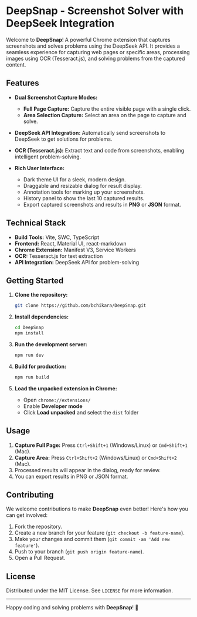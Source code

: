 
# DeepSnap - Screenshot Solver with DeepSeek Integration

Welcome to **DeepSnap**! A powerful Chrome extension that captures screenshots and solves problems using the DeepSeek API. It provides a seamless experience for capturing web pages or specific areas, processing images using OCR (Tesseract.js), and solving problems from the captured content.

## Features

- **Dual Screenshot Capture Modes:**
  - **Full Page Capture:** Capture the entire visible page with a single click.
  - **Area Selection Capture:** Select an area on the page to capture and solve.

- **DeepSeek API Integration:** Automatically send screenshots to DeepSeek to get solutions for problems.

- **OCR (Tesseract.js):** Extract text and code from screenshots, enabling intelligent problem-solving.

- **Rich User Interface:**
  - Dark theme UI for a sleek, modern design.
  - Draggable and resizable dialog for result display.
  - Annotation tools for marking up your screenshots.
  - History panel to show the last 10 captured results.
  - Export captured screenshots and results in **PNG** or **JSON** format.

## Technical Stack

- **Build Tools:** Vite, SWC, TypeScript
- **Frontend:** React, Material UI, react-markdown
- **Chrome Extension:** Manifest V3, Service Workers
- **OCR:** Tesseract.js for text extraction
- **API Integration:** DeepSeek API for problem-solving

## Getting Started

1. **Clone the repository:**
   ```bash
   git clone https://github.com/bchikara/DeepSnap.git
   ```

2. **Install dependencies:**
   ```bash
   cd DeepSnap
   npm install
   ```

3. **Run the development server:**
   ```bash
   npm run dev
   ```

4. **Build for production:**
   ```bash
   npm run build
   ```

5. **Load the unpacked extension in Chrome:**
   - Open `chrome://extensions/`
   - Enable **Developer mode**
   - Click **Load unpacked** and select the `dist` folder

## Usage

1. **Capture Full Page:** Press `Ctrl+Shift+1` (Windows/Linux) or `Cmd+Shift+1` (Mac).
2. **Capture Area:** Press `Ctrl+Shift+2` (Windows/Linux) or `Cmd+Shift+2` (Mac).
3. Processed results will appear in the dialog, ready for review.
4. You can export results in PNG or JSON format.

## Contributing

We welcome contributions to make **DeepSnap** even better! Here's how you can get involved:

1. Fork the repository.
2. Create a new branch for your feature (`git checkout -b feature-name`).
3. Make your changes and commit them (`git commit -am 'Add new feature'`).
4. Push to your branch (`git push origin feature-name`).
5. Open a Pull Request.

## License

Distributed under the MIT License. See `LICENSE` for more information.

---

Happy coding and solving problems with **DeepSnap**! 🚀
